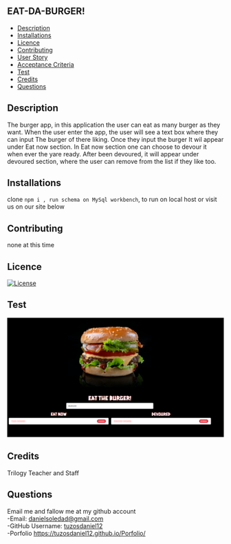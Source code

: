 ## EAT-DA-BURGER!

- [Description](#Description)
- [Installations](#Installations)
- [Licence](#Licence)
- [Contributing](#Contributing)
- [User Story](#User-Story)
- [Acceptance Criteria](#Acceptance-Criteria)
- [Test](#Test)
- [Credits](#Credits)
- [Questions](#Questions)

## Description

The burger app, in this application the user can eat as many burger as they want. When the user enter the app, the user will see a text box where they can input The burger of there liking. Once they input the burger It wil appear under Eat now section. In Eat now section one can choose to devour it when ever the yare ready. After been devoured, it will appear under devoured section, where the user can remove from the list if they like too.

## Installations

clone `npm i , run schema on MySql workbench`, to run on local host or visit us on our site below

## Contributing

none at this time

## Licence

[![License](https://img.shields.io/badge/License-MIT-yellow.svg)](https://opensource.org/licenses/MIT)

## Test

[![image](https://github.com/Tuzosdaniel12/Eat-Da-Burger/blob/main/public/images/burger-example.png)](https://eat-la-burger-please.herokuapp.com/)

## Credits

Trilogy Teacher and Staff

## Questions
Email me and fallow me at my github account
<br>
-Email: [danielsoledad@gmail.com](mailto:danielsoledad@gmail.com)
<br>
-GitHub Username: [tuzosdaniel12](https://github.com/tuzosdaniel12)
<br>
-Porfolio
https://tuzosdaniel12.github.io/Porfolio/ 
